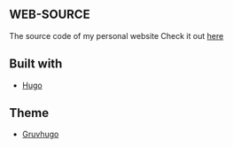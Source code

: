 ## WEB-SOURCE

The source code of my personal website Check it out [here](https://vaylonfernandes.codes)

## Built with

- [Hugo](https://gohugo.io)

## Theme

- [Gruvhugo](https://gitlab.com/avron/gruvhugo)
